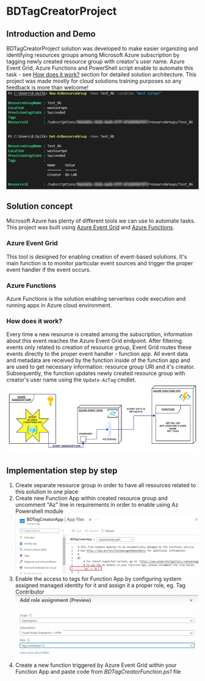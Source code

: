 # BDTagCreatorProject 

## Introduction and Demo
BDTagCreatorProject solution was developed to make easier organizing and identifying resources groups among Microsoft Azure subscription by tagging newly created resource group with creator's user name. Azure Event Grid, Azure Functions and PowerShell script enable to automate this task - see [How does it work?](how-does-it-work?) section for detailed solution architecture.
This project was made mostly for cloud solutions training purposes so any feedback is more than welcome!
![Screen1](https://github.com/Talamakk/BDTagCreatorProject/blob/main/Images/CreatingRG.jpg)

## Solution concept 
Microsoft Azure has plenty of different tools we can use to automate tasks. This project was built using [Azure Event Grid](https://azure.microsoft.com/pl-pl/services/event-grid/) and [Azure Functions](https://docs.microsoft.com/en-us/azure/azure-functions/functions-overview).
### Azure Event Grid
This tool is designed for enabling creation of event-based solutions. It's main function is to monitor particular event sources and trigger the proper event handler if the event occurs. 
### Azure Functions
Azure Functions is the solution enabling serverless code execution and running apps in Azure cloud environment. 
### How does it work?
Every time a new resource is created among the subscription, information about this event reaches the Azure Event Grid endpoint. After filtering events only related to creation of resource group, Event Grid routes these events directly to the proper event handler - function app. All event data and metadata are received by the function inside of the function app and are used to get necessary information: resource group URI and it's creator. Subsequently, the function updates newly created resource group with creator's user name using the `Update-AzTag` cmdlet.  
![Screen2](https://github.com/Talamakk/BDTagCreatorProject/blob/main/Images/DIAGRAM1.jpg)

## Implementation step by step
1. Create separate resource group in order to have all resources related to this solution in one place
2. Create new Function App within created resource group and uncomment "Az" line in requirements in order to enable using Az Powershell module
![Screen3](https://github.com/Talamakk/BDTagCreatorProject/blob/main/Images/SBS1.jpg)
3. Enable the access to tags for Function App by configuring system assigned managed identity for it and assign it a proper role, eg. Tag Contributor
![Screen4](https://github.com/Talamakk/BDTagCreatorProject/blob/main/Images/SBS2.jpg)
4. Create a new function triggered by Azure Event Grid within your Function App and paste code from *BDTagCreatorFunction.ps1* file



